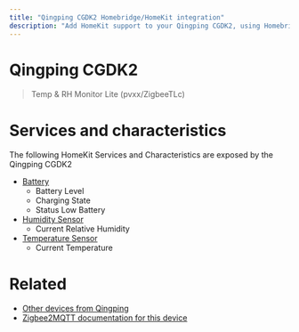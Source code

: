 ```yaml
---
title: "Qingping CGDK2 Homebridge/HomeKit integration"
description: "Add HomeKit support to your Qingping CGDK2, using Homebridge, Zigbee2MQTT and homebridge-z2m."
---
```

<!---
This file has been GENERATED using src/docgen/docgen.ts
DO NOT EDIT THIS FILE MANUALLY!
-->
# Qingping CGDK2
> Temp & RH Monitor Lite (pvxx/ZigbeeTLc)


# Services and characteristics
The following HomeKit Services and Characteristics are exposed by
the Qingping CGDK2

* [Battery](../../battery.md)
  * Battery Level
  * Charging State
  * Status Low Battery
* [Humidity Sensor](../../sensors.md)
  * Current Relative Humidity
* [Temperature Sensor](../../sensors.md)
  * Current Temperature


# Related
* [Other devices from Qingping](../index.md#qingping)
* [Zigbee2MQTT documentation for this device](https://www.zigbee2mqtt.io/devices/CGDK2.html)